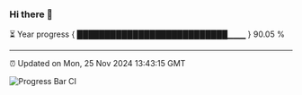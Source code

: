 ### Hi there 👋

⏳ Year progress { ███████████████████████████▁▁▁ } 90.05 %

---

⏰ Updated on Mon, 25 Nov 2024 13:43:15 GMT

![Progress Bar CI](https://github.com/IshwaranRudhara/GIT-ACTION/workflows/Progress%20Bar%20CI/badge.svg)
